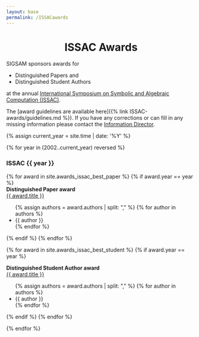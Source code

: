 ```yaml
---
layout: base
permalink: /ISSACawards
---
```

<center>
  <h1> 
   ISSAC Awards
  </h1>
</center>
 
 SIGSAM sponsors awards for
- Distinguished Papers and 
- Distinguished Student Authors 

at the annual [International Symposium on Symbolic and Algebraic Computation (ISSAC)](https://www.issac-conference.org/).

The [award guidelines are available here]({% link ISSAC-awards/guidelines.md %}).
If you have any corrections or can fill in any missing information please contact the [Information Director](mailto:Infodir_SIGSAM@acm.org).

{% assign current_year =   site.time | date: '%Y'   %}


{% for year in (2002..current_year) reversed %}
<h3>ISSAC {{ year }}</h3>
{% for award in site.awards_issac_best_paper %}
{% if award.year == year %}
<div class="col-md-12">
<b>Distinguished Paper award</b>
<br>
<a href="{{ award.doi }}">{{ award.title }}</a>
<br>
<ul>
{% assign authors = award.authors | split: "," %}
{% for author in authors %}
 <li>{{ author }}</li>
{% endfor %}
</ul>
</div>
 {% endif %}
{% endfor %}
  
{% for award in site.awards_issac_best_student %}
{% if award.year == year %}
<div class="col-md-12">
<b>Distinguished Student Author award</b>
<br>
<a href="{{ award.doi }}">{{ award.title }}</a>
<br>
<ul>
{% assign authors = award.authors | split: "," %}
{% for author in authors %}
 <li>{{ author }}</li>
{% endfor %}
</ul>
</div>
 {% endif %}
{% endfor %}
  

{% endfor %}
 



